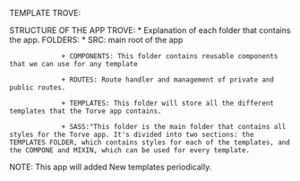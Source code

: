 TEMPLATE TROVE:

STRUCTURE OF THE APP TROVE:
    *  Explanation of each folder that contains the app.
        FOLDERS:
            * SRC: main root of the app

                 + COMPONENTS: This folder contains reusable components that we can use for any template

                 + ROUTES: Route handler and management of private and public routes.

                 + TEMPLATES: This folder will store all the different templates that the Torve app contains.

                 + SASS:"This folder is the main folder that contains all styles for the Torve app. It's divided into two sections: the TEMPLATES FOLDER, which contains styles for each of the templates, and the COMPONE and MIXIN, which can be used for every template.

NOTE: This app will added New templates periodically.
